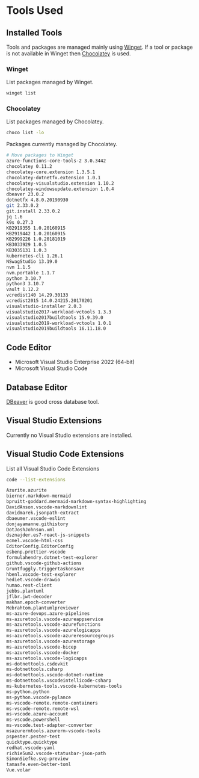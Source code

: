 # Tools Used

## Installed Tools

Tools and packages are managed mainly using [Winget](https://learn.microsoft.com/en-us/windows/package-manager/winget/). If a tool or package is not available in Winget then [Chocolatey](https://chocolatey.org/) is used.

### Winget

List packages managed by Winget.

```bash
winget list
```

### Chocolatey

List packages managed by Chocolatey.

```bash
choco list -lo
```

Packages currently managed by Chocolatey.

```bash
# Move packages to Winget
azure-functions-core-tools-2 3.0.3442
chocolatey 0.11.2
chocolatey-core.extension 1.3.5.1
chocolatey-dotnetfx.extension 1.0.1
chocolatey-visualstudio.extension 1.10.2
chocolatey-windowsupdate.extension 1.0.4
dbeaver 23.0.2
dotnetfx 4.8.0.20190930
git 2.33.0.2
git.install 2.33.0.2
jq 1.6
k9s 0.27.3
KB2919355 1.0.20160915
KB2919442 1.0.20160915
KB2999226 1.0.20181019
KB3033929 1.0.5
KB3035131 1.0.3
kubernetes-cli 1.26.1
NSwagStudio 13.19.0
nvm 1.1.5
nvm.portable 1.1.7
python 3.10.7
python3 3.10.7
vault 1.12.2
vcredist140 14.29.30133
vcredist2015 14.0.24215.20170201
visualstudio-installer 2.0.3
visualstudio2017-workload-vctools 1.3.3
visualstudio2017buildtools 15.9.39.0
visualstudio2019-workload-vctools 1.0.1
visualstudio2019buildtools 16.11.18.0
```

## Code Editor

* Microsoft Visual Studio Enterprise 2022 (64-bit)
* Microsoft Visual Studio Code

## Database Editor

[DBeaver](https://dbeaver.io/) is good cross database tool.

## Visual Studio Extensions

Currently no Visual Studio extensions are installed.

## Visual Studio Code Extensions

List all Visual Studio Code Extensions

```bash
code --list-extensions
```

```bash
Azurite.azurite
bierner.markdown-mermaid
bpruitt-goddard.mermaid-markdown-syntax-highlighting
DavidAnson.vscode-markdownlint
davidmarek.jsonpath-extract
dbaeumer.vscode-eslint
donjayamanne.githistory
DotJoshJohnson.xml
dsznajder.es7-react-js-snippets
ecmel.vscode-html-css
EditorConfig.EditorConfig
esbenp.prettier-vscode
formulahendry.dotnet-test-explorer
github.vscode-github-actions
Gruntfuggly.triggertaskonsave
hbenl.vscode-test-explorer
hediet.vscode-drawio
humao.rest-client
jebbs.plantuml
jflbr.jwt-decoder
makhan.epoch-converter
Mebrahtom.plantumlpreviewer
ms-azure-devops.azure-pipelines
ms-azuretools.vscode-azureappservice
ms-azuretools.vscode-azurefunctions
ms-azuretools.vscode-azurelogicapps
ms-azuretools.vscode-azureresourcegroups
ms-azuretools.vscode-azurestorage
ms-azuretools.vscode-bicep
ms-azuretools.vscode-docker
ms-azuretools.vscode-logicapps
ms-dotnettools.csdevkit
ms-dotnettools.csharp
ms-dotnettools.vscode-dotnet-runtime
ms-dotnettools.vscodeintellicode-csharp
ms-kubernetes-tools.vscode-kubernetes-tools
ms-python.python
ms-python.vscode-pylance
ms-vscode-remote.remote-containers
ms-vscode-remote.remote-wsl
ms-vscode.azure-account
ms-vscode.powershell
ms-vscode.test-adapter-converter
msazurermtools.azurerm-vscode-tools
pspester.pester-test
quicktype.quicktype
redhat.vscode-yaml
richie5um2.vscode-statusbar-json-path
SimonSiefke.svg-preview
tamasfe.even-better-toml
Vue.volar
```
